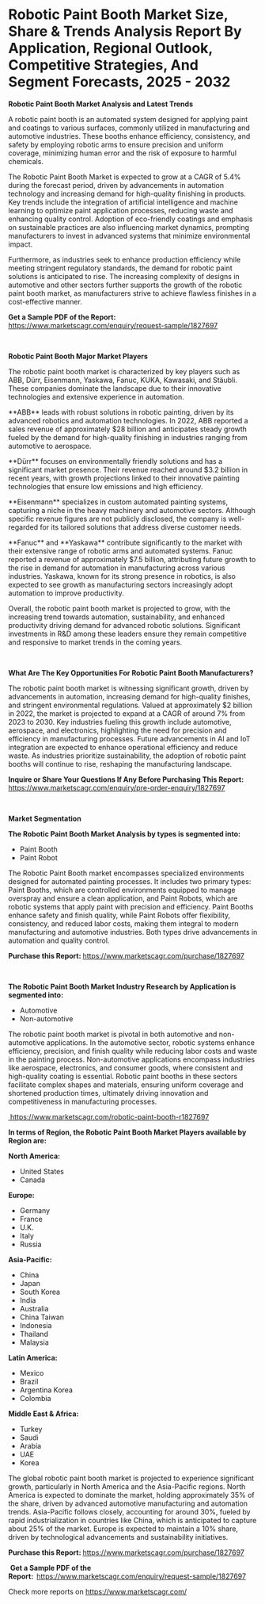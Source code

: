 <p><h1>Robotic Paint Booth Market Size, Share & Trends Analysis Report By Application, Regional Outlook, Competitive Strategies, And Segment Forecasts, 2025 - 2032</h1></p><p><strong>Robotic Paint Booth Market Analysis and Latest Trends</strong></p>
<p><p>A robotic paint booth is an automated system designed for applying paint and coatings to various surfaces, commonly utilized in manufacturing and automotive industries. These booths enhance efficiency, consistency, and safety by employing robotic arms to ensure precision and uniform coverage, minimizing human error and the risk of exposure to harmful chemicals.</p><p>The Robotic Paint Booth Market is expected to grow at a CAGR of 5.4% during the forecast period, driven by advancements in automation technology and increasing demand for high-quality finishing in products. Key trends include the integration of artificial intelligence and machine learning to optimize paint application processes, reducing waste and enhancing quality control. Adoption of eco-friendly coatings and emphasis on sustainable practices are also influencing market dynamics, prompting manufacturers to invest in advanced systems that minimize environmental impact. </p><p>Furthermore, as industries seek to enhance production efficiency while meeting stringent regulatory standards, the demand for robotic paint solutions is anticipated to rise. The increasing complexity of designs in automotive and other sectors further supports the growth of the robotic paint booth market, as manufacturers strive to achieve flawless finishes in a cost-effective manner.</p></p>
<p><strong>Get a Sample PDF of the Report:&nbsp;</strong> <a href="https://www.marketscagr.com/enquiry/request-sample/1827697?utm_campaign=2991&utm_medium=2&utm_source=Github&utm_content=ia&utm_term=11042025&utm_id=robotic-paint-booth">https://www.marketscagr.com/enquiry/request-sample/1827697</a></p>
<p>&nbsp;</p>
<p><strong>Robotic Paint Booth Major Market Players</strong></p>
<p><p>The robotic paint booth market is characterized by key players such as ABB, Dürr, Eisenmann, Yaskawa, Fanuc, KUKA, Kawasaki, and Stäubli. These companies dominate the landscape due to their innovative technologies and extensive experience in automation.</p><p>**ABB** leads with robust solutions in robotic painting, driven by its advanced robotics and automation technologies. In 2022, ABB reported a sales revenue of approximately $28 billion and anticipates steady growth fueled by the demand for high-quality finishing in industries ranging from automotive to aerospace.</p><p>**Dürr** focuses on environmentally friendly solutions and has a significant market presence. Their revenue reached around $3.2 billion in recent years, with growth projections linked to their innovative painting technologies that ensure low emissions and high efficiency. </p><p>**Eisenmann** specializes in custom automated painting systems, capturing a niche in the heavy machinery and automotive sectors. Although specific revenue figures are not publicly disclosed, the company is well-regarded for its tailored solutions that address diverse customer needs.</p><p>**Fanuc** and **Yaskawa** contribute significantly to the market with their extensive range of robotic arms and automated systems. Fanuc reported a revenue of approximately $7.5 billion, attributing future growth to the rise in demand for automation in manufacturing across various industries. Yaskawa, known for its strong presence in robotics, is also expected to see growth as manufacturing sectors increasingly adopt automation to improve productivity.</p><p>Overall, the robotic paint booth market is projected to grow, with the increasing trend towards automation, sustainability, and enhanced productivity driving demand for advanced robotic solutions. Significant investments in R&D among these leaders ensure they remain competitive and responsive to market trends in the coming years.</p></p>
<p>&nbsp;</p>
<p><strong>What Are The Key Opportunities For Robotic Paint Booth Manufacturers?</strong></p>
<p><p>The robotic paint booth market is witnessing significant growth, driven by advancements in automation, increasing demand for high-quality finishes, and stringent environmental regulations. Valued at approximately $2 billion in 2022, the market is projected to expand at a CAGR of around 7% from 2023 to 2030. Key industries fueling this growth include automotive, aerospace, and electronics, highlighting the need for precision and efficiency in manufacturing processes. Future advancements in AI and IoT integration are expected to enhance operational efficiency and reduce waste. As industries prioritize sustainability, the adoption of robotic paint booths will continue to rise, reshaping the manufacturing landscape.</p></p>
<p><strong>Inquire or Share Your Questions If Any Before Purchasing This Report:</strong> <a href="https://www.marketscagr.com/enquiry/pre-order-enquiry/1827697?utm_campaign=2991&utm_medium=2&utm_source=Github&utm_content=ia&utm_term=11042025&utm_id=robotic-paint-booth">https://www.marketscagr.com/enquiry/pre-order-enquiry/1827697</a></p>
<p>&nbsp;</p>
<p><strong>Market Segmentation</strong></p>
<p><strong>The Robotic Paint Booth Market Analysis by types is segmented into:</strong></p>
<p><ul><li>Paint Booth</li><li>Paint Robot</li></ul></p>
<p><p>The Robotic Paint Booth market encompasses specialized environments designed for automated painting processes. It includes two primary types: Paint Booths, which are controlled environments equipped to manage overspray and ensure a clean application, and Paint Robots, which are robotic systems that apply paint with precision and efficiency. Paint Booths enhance safety and finish quality, while Paint Robots offer flexibility, consistency, and reduced labor costs, making them integral to modern manufacturing and automotive industries. Both types drive advancements in automation and quality control.</p></p>
<p><strong>Purchase this Report:&nbsp;</strong><a href="https://www.marketscagr.com/purchase/1827697?utm_campaign=2991&utm_medium=2&utm_source=Github&utm_content=ia&utm_term=11042025&utm_id=robotic-paint-booth">https://www.marketscagr.com/purchase/1827697</a></p>
<p>&nbsp;</p>
<p><strong>The Robotic Paint Booth Market Industry Research by Application is segmented into:</strong></p>
<p><ul><li>Automotive</li><li>Non-automotive</li></ul></p>
<p><p>The robotic paint booth market is pivotal in both automotive and non-automotive applications. In the automotive sector, robotic systems enhance efficiency, precision, and finish quality while reducing labor costs and waste in the painting process. Non-automotive applications encompass industries like aerospace, electronics, and consumer goods, where consistent and high-quality coating is essential. Robotic paint booths in these sectors facilitate complex shapes and materials, ensuring uniform coverage and shortened production times, ultimately driving innovation and competitiveness in manufacturing processes.</p></p>
<p><a href="https://www.marketscagr.com/robotic-paint-booth-r1827697?utm_campaign=2991&utm_medium=2&utm_source=Github&utm_content=ia&utm_term=11042025&utm_id=robotic-paint-booth">&nbsp;https://www.marketscagr.com/robotic-paint-booth-r1827697</a></p>
<p><strong>In terms of Region, the Robotic Paint Booth Market Players available by Region are:</strong></p>
<p>
    <p> <strong> North America: </strong>
        <ul>
            <li>United States</li>
            <li>Canada</li>
        </ul>
        </p> 
    <p> <strong> Europe: </strong>
        <ul>
            <li>Germany</li>
            <li>France</li>
            <li>U.K.</li>
            <li>Italy</li>
            <li>Russia</li>
        </ul>
        </p> 
    <p> <strong> Asia-Pacific: </strong>
        <ul>
            <li>China</li>
            <li>Japan</li>
            <li>South Korea</li>
            <li>India</li>
            <li>Australia</li>
            <li>China Taiwan</li>
            <li>Indonesia</li>
            <li>Thailand</li>
            <li>Malaysia</li>
        </ul>
        </p> 
    <p> <strong> Latin America: </strong>
        <ul>
            <li>Mexico</li>
            <li>Brazil</li>
            <li>Argentina Korea</li>
            <li>Colombia</li>
        </ul>
        </p> 
    <p> <strong> Middle East & Africa: </strong>
        <ul>
            <li>Turkey</li>
            <li>Saudi</li>
            <li>Arabia</li>
            <li>UAE</li>
            <li>Korea</li>
        </ul>
    </p>
    </p>
<p><p>The global robotic paint booth market is projected to experience significant growth, particularly in North America and the Asia-Pacific regions. North America is expected to dominate the market, holding approximately 35% of the share, driven by advanced automotive manufacturing and automation trends. Asia-Pacific follows closely, accounting for around 30%, fueled by rapid industrialization in countries like China, which is anticipated to capture about 25% of the market. Europe is expected to maintain a 10% share, driven by technological advancements and sustainability initiatives.</p></p>
<p><strong>Purchase this Report: </strong><a href="https://www.marketscagr.com/purchase/1827697?utm_campaign=2991&utm_medium=2&utm_source=Github&utm_content=ia&utm_term=11042025&utm_id=robotic-paint-booth">https://www.marketscagr.com/purchase/1827697</a></p>
<p>&nbsp;<strong>Get a Sample PDF of the Report:&nbsp;&nbsp;</strong><a href="https://www.marketscagr.com/enquiry/request-sample/1827697?utm_campaign=2991&utm_medium=2&utm_source=Github&utm_content=ia&utm_term=11042025&utm_id=robotic-paint-booth">https://www.marketscagr.com/enquiry/request-sample/1827697</a></p>
<p><strong></strong></p>
<p>Check more reports on <a href="https://www.marketscagr.com/?utm_campaign=2991&utm_medium=2&utm_source=Github&utm_content=ia&utm_term=11042025&utm_id=robotic-paint-booth">https://www.marketscagr.com/</a></p>